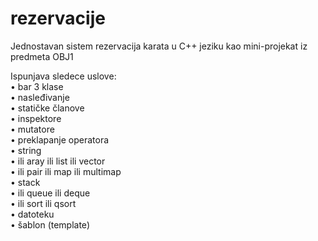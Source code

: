 # rezervacije
Jednostavan sistem rezervacija karata u C++ jeziku kao mini-projekat iz predmeta OBJ1

Ispunjava sledece uslove:  
• bar 3 klase  
• nasleđivanje  
• statičke članove  
• inspektore  
• mutatore  
• preklapanje operatora  
• string  
• ili aray ili list ili vector  
• ili pair ili map ili multimap  
• stack  
• ili queue ili deque  
• ili sort ili qsort  
• datoteku  
• šablon (template)  
